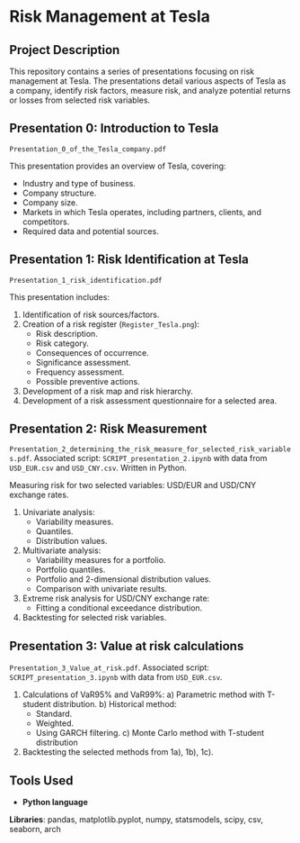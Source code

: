 # Risk Management at Tesla

## Project Description
This repository contains a series of presentations focusing on risk management at Tesla. The presentations detail various aspects of Tesla as a company, identify risk factors, measure risk, and analyze potential returns or losses from selected risk variables.

## Presentation 0: Introduction to Tesla 
 `Presentation_0_of_the_Tesla_company.pdf`
  
This presentation provides an overview of Tesla, covering:
- Industry and type of business.
- Company structure.
- Company size.
- Markets in which Tesla operates, including partners, clients, and competitors.
- Required data and potential sources.

## Presentation 1: Risk Identification at Tesla 
 `Presentation_1_risk_identification.pdf`
  
This presentation includes:
1. Identification of risk sources/factors.
2. Creation of a risk register (`Register_Tesla.png`):
   - Risk description.
   - Risk category.
   - Consequences of occurrence.
   - Significance assessment.
   - Frequency assessment.
   - Possible preventive actions.
3. Development of a risk map and risk hierarchy.
4. Development of a risk assessment questionnaire for a selected area.

## Presentation 2: Risk Measurement
`Presentation_2_determining_the_risk_measure_for_selected_risk_variables.pdf`. Associated script: `SCRIPT_presentation_2.ipynb` with data from `USD_EUR.csv` and `USD_CNY.csv`. Written in Python.
  
Measuring risk for two selected variables: USD/EUR and USD/CNY exchange rates.
1. Univariate analysis:
   - Variability measures.
   - Quantiles.
   - Distribution values.
2. Multivariate analysis:
   - Variability measures for a portfolio.
   - Portfolio quantiles.
   - Portfolio and 2-dimensional distribution values.
   - Comparison with univariate results.
3. Extreme risk analysis for USD/CNY exchange rate:
   - Fitting a conditional exceedance distribution.
4. Backtesting for selected risk variables.
   

## Presentation 3: Value at risk calculations
`Presentation_3_Value_at_risk.pdf`. Associated script: `SCRIPT_presentation_3.ipynb` with data from `USD_EUR.csv`.
1. Calculations of VaR95% and VaR99%:
   a) Parametric method with T-student distribution.
   b) Historical method:
     - Standard.
     - Weighted.
     - Using GARCH filtering.
    c) Monte Carlo method with T-student distribution
2. Backtesting the selected methods from 1a), 1b), 1c).

## Tools Used
- **Python language**

**Libraries**: pandas, matplotlib.pyplot, numpy, statsmodels, scipy, csv, seaborn, arch
